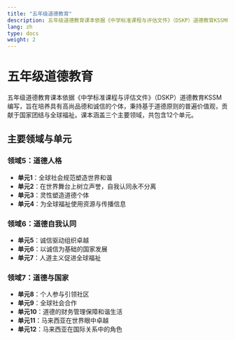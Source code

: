```yaml
---
title: "五年级道德教育"
description: 五年级道德教育课本依据《中学标准课程与评估文件》（DSKP）道德教育KSSM编写，旨在培养品德高尚、诚信正直的个体，秉持普遍价值观，贡献于国家团结与全球福祉。
lang: zh
type: docs
weight: 2
---
```


# 五年级道德教育

五年级道德教育课本依据《中学标准课程与评估文件》（DSKP）道德教育KSSM编写，旨在培养具有高尚品德和诚信的个体，秉持基于道德原则的普遍价值观，贡献于国家团结与全球福祉。课本涵盖三个主要领域，共包含12个单元。

## 主要领域与单元

### 领域5：道德人格
- **单元1**：全球社会规范塑造世界和谐
- **单元2**：在世界舞台上树立声誉，自我认同永不分离
- **单元3**：灵性塑造道德个体
- **单元4**：为全球福祉使用资源与传播信息

### 领域6：道德自我认同
- **单元5**：诚信驱动组织卓越
- **单元6**：以诚信为基础的国家发展
- **单元7**：人道主义促进全球福祉

### 领域7：道德与国家
- **单元8**：个人参与引领社区
- **单元9**：全球社会合作
- **单元10**：道德的财务管理保障和谐生活
- **单元11**：马来西亚在世界眼中卓越
- **单元12**：马来西亚在国际关系中的角色